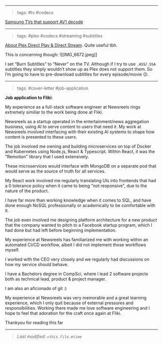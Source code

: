 
---
>tags: #tv #codecs 

[Samsung TVs that support AV1 decode](https://sammyhub.com/2021/11/19/samsung-tvs-with-av1-codec-support/)

---
>tags: #plex #codecs #streaming #subtitles

[About Plex Direct Play & Direct Stream](https://support.plex.tv/articles/200250387-streaming-media-direct-play-and-direct-stream/). Quite useful tbh.

This is concerning though:
![[IMG_6672.jpeg]]

I set “Burn Subtitles” to “Never” on the TV. Although if I try to use `.ASS`/`.SSA` subtitles they simply wouldn’t show up as Plex does not support them. So I’m going to have to pre-download subtitles for every episode/movie 😕.

---
>tags: #cover-letter #job-application

**Job application to Fliki**:

My experience as a full-stack software engineer at Newsreels rings extremely similiar to the work being done at Fliki.

Newsreels as a startup operated in the entertainment/news aggregation business, using AI to serve content to users that need it. My work at Newsreels involved interfacing with their existing AI systems to shape how content is presented to these users.

The job involved me owning and building microservices on top of Docker and Kubernetes using Node.js, React & Typescript. Within React, it was the "Remotion" library that I used extensively.

These microservices would interface with MongoDB on a separate pod that would serve as the source of truth for all services.

My React work involved me regularly translating UIs into frontends that had a 0 tolerance policy when it came to being "not responsive", due to the nature of the product.

I have far more than working knowledge when it comes to SQL, and have done enough NoSQL professionally or academically to be comfortable with it.

The job even involved me designing platform architecture for a new product that the company wanted to pitch to a Facebook startup program, which I had done but had left before beginning implementation.

My experience at Newsreels has familiarized me with working within an automated CI/CD workflow, albeit I did not implement those workflows myself.

I worked with the CEO very closely and we regularly had discussions on how my service should behave.

I have a Bachelors degree in CompSci, where I lead 2 software projects both as technical lead, product & project manager.

 I am also an aficionado of git :)

My experience at Newsreels was very memorable and a great learning experience, which I only quit because of external pressures and responsibilities. Working there made me love software engineering and I hope to feel that adoration for the craft once again at Fliki.

Thankyou for reading this far

---
>*Last modified: `=this.file.mtime`*